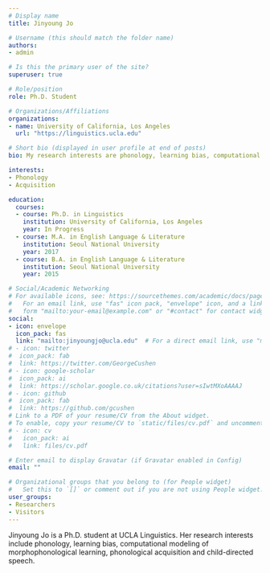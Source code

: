 ```yaml
---
# Display name
title: Jinyoung Jo

# Username (this should match the folder name)
authors:
- admin

# Is this the primary user of the site?
superuser: true

# Role/position
role: Ph.D. Student

# Organizations/Affiliations
organizations:
- name: University of California, Los Angeles
  url: "https://linguistics.ucla.edu"

# Short bio (displayed in user profile at end of posts)
bio: My research interests are phonology, learning bias, computational modeling of morphophonological learning, phonological acquisition and child-directed speech.

interests:
- Phonology
- Acquisition

education:
  courses:
  - course: Ph.D. in Linguistics
    institution: University of California, Los Angeles
    year: In Progress
  - course: M.A. in English Language & Literature
    institution: Seoul National University
    year: 2017
  - course: B.A. in English Language & Literature
    institution: Seoul National University
    year: 2015

# Social/Academic Networking
# For available icons, see: https://sourcethemes.com/academic/docs/page-builder/#icons
#   For an email link, use "fas" icon pack, "envelope" icon, and a link in the
#   form "mailto:your-email@example.com" or "#contact" for contact widget.
social:
- icon: envelope
  icon_pack: fas
  link: "mailto:jinyoungjo@ucla.edu"  # For a direct email link, use "mailto:test@example.org".
# - icon: twitter
#  icon_pack: fab
#  link: https://twitter.com/GeorgeCushen
# - icon: google-scholar
#  icon_pack: ai
#  link: https://scholar.google.co.uk/citations?user=sIwtMXoAAAAJ
# - icon: github
#  icon_pack: fab
#  link: https://github.com/gcushen
# Link to a PDF of your resume/CV from the About widget.
# To enable, copy your resume/CV to `static/files/cv.pdf` and uncomment the lines below.
# - icon: cv
#   icon_pack: ai
#   link: files/cv.pdf

# Enter email to display Gravatar (if Gravatar enabled in Config)
email: ""

# Organizational groups that you belong to (for People widget)
#   Set this to `[]` or comment out if you are not using People widget.
user_groups:
- Researchers
- Visitors
---
```


Jinyoung Jo is a Ph.D. student at UCLA Linguistics. Her research interests include phonology, learning bias, computational modeling of morphophonological learning, phonological acquisition and child-directed speech.
